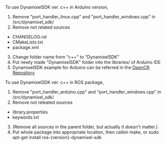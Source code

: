 To use DynamixelSDK ver. c++ in Arduino version,

1. Remove "port_handler_linux.cpp" and "port_handler_windows.cpp" in /src/dynamixel_sdk/
2. Remove not related sources
  * CHANGELOG.rst
  * CMakeLists.txt
  * package.xml
3. Change folder name from "c++" to "DynamixelSDK"
4. Put newly made "DynamixelSDK" folder into the libraries/ of Arduino IDE
5. DynamixelSDK example for Arduino can be referred in the [OpenCR Repository](https://github.com/ROBOTIS-GIT/OpenCR/tree/master/arduino/opencr_arduino/opencr/libraries/OpenCR/examples/07.%20DynamixelSDK)

To use DynamixelSDK ver. c++ in ROS package,

1. Remove "port_handler_arduino.cpp" and "port_handler_windows.cpp" in /src/dynamixel_sdk/
2. Remove not releated sources
  * library.properties
  * keywords.txt
3. (Remove all sources in the parent folder, but actually it doesn't matter.)
4. Put whole package into appropriate location, then catkin make, or sudo apt-get install ros-{version}-dynamixel-sdk
